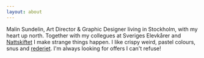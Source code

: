 ```yaml
---
layout: about
---
```

Malin Sundelin, Art Director & Graphic Designer living in Stockholm, with my heart up north. Together with my collegues at Sveriges Elevkårer and [Nattskiftet](http://www.nattskiftet.org/) I make strange things happen. I like crispy weird, pastel colours, snus and [rederiet](http://en.wikipedia.org/wiki/Rederiet). I'm always looking for offers I can't refuse! 



